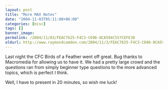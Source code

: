 ```yaml
---
layout: post
title: "More MAX Notes"
date: "2004-11-03T05:11:00+06:00"
categories: [misc]
tags: []
banner_image: 
permalink: /2004/11/03/FEAC7625-F4C3-C696-0CA594C557CEFE38
oldurl: http://www.raymondcamden.com/2004/11/3/FEAC7625-F4C3-C696-0CA594C557CEFE38
---
```


Last night the CFC Birds of a Feather went off great. Bug thanks to Macromedia for allowing us to have it. We had a pretty large crowd and the questions ran from simply beginner type questions to the more advanced topics, which is perfect I think.

Well, I have to present in 20 minutes, so wish me luck!